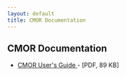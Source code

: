 ```yaml
---
layout: default
title: CMOR Documentation
---
```


##  CMOR Documentation
* [CMOR User's Guide ](http://www-pcmdi.llnl.gov/software/cmor/cmor_users_guide.pdf) \- [PDF, 89 KB]
